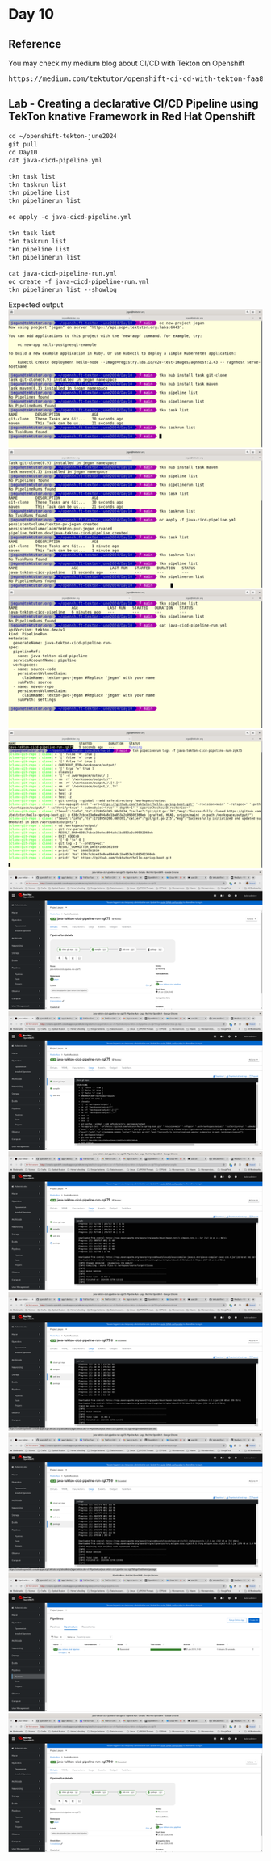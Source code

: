 # Day 10

## Reference
You may check my medium blog about CI/CD with Tekton on Openshift
<pre>
https://medium.com/tektutor/openshift-ci-cd-with-tekton-faa88ba45656  
</pre>

## Lab - Creating a declarative CI/CD Pipeline using TekTon knative Framework in Red Hat Openshift
```
cd ~/openshift-tekton-june2024
git pull
cd Day10
cat java-cicd-pipeline.yml

tkn task list
tkn taskrun list
tkn pipeline list
tkn pipelinerun list

oc apply -c java-cicd-pipeline.yml

tkn task list
tkn taskrun list
tkn pipeline list
tkn pipelinerun list

cat java-cicd-pipeline-run.yml
oc create -f java-cicd-pipeline-run.yml
tkn pipelinerun list --showlog
```

Expected output
![tekton](tekton1.png)
![tekton](tekton2.png)
![tekton](tekton3.png)
![tekton](tekton4.png)
![tekton](tekton5.png)
![tekton](tekton6.png)
![tekton](tekton7.png)
![tekton](tekton8.png)
![tekton](tekton9.png)
![tekton](tekton10.png)
![tekton](tekton11.png)
